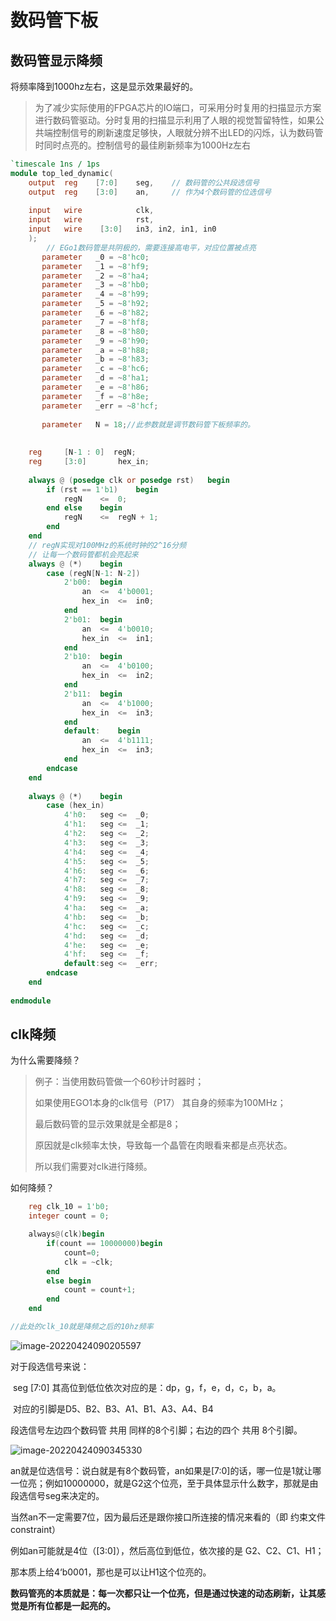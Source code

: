 # 数码管下板



## 数码管显示降频

将频率降到1000hz左右，这是显示效果最好的。

> 为了减少实际使用的FPGA芯片的IO端口，可采用分时复用的扫描显示方案进行数码管驱动。分时复用的扫描显示利用了人眼的视觉暂留特性，如果公共端控制信号的刷新速度足够快，人眼就分辨不出LED的闪烁，认为数码管时同时点亮的。控制信号的最佳刷新频率为1000Hz左右

```verilog
`timescale 1ns / 1ps
module top_led_dynamic(
    output  reg    [7:0]    seg,	// 数码管的公共段选信号
    output  reg    [3:0]    an,		// 作为4个数码管的位选信号
    
    input   wire            clk,
    input   wire            rst,
    input   wire    [3:0]   in3, in2, in1, in0
    );
    	// EGo1数码管是共阴极的，需要连接高电平，对应位置被点亮
	   parameter   _0 = ~8'hc0;
	   parameter   _1 = ~8'hf9;
	   parameter   _2 = ~8'ha4;
	   parameter   _3 = ~8'hb0;
	   parameter   _4 = ~8'h99;
	   parameter   _5 = ~8'h92;
	   parameter   _6 = ~8'h82;
	   parameter   _7 = ~8'hf8;
	   parameter   _8 = ~8'h80;
	   parameter   _9 = ~8'h90;
	   parameter   _a = ~8'h88;
	   parameter   _b = ~8'h83;
	   parameter   _c = ~8'hc6;
	   parameter   _d = ~8'ha1;
	   parameter   _e = ~8'h86;
	   parameter   _f = ~8'h8e;
	   parameter   _err = ~8'hcf;
	   
	   parameter   N = 18;//此参数就是调节数码管下板频率的。
    
       
    reg     [N-1 : 0]  regN; 
    reg     [3:0]       hex_in;
    
    always @ (posedge clk or posedge rst)   begin
        if (rst == 1'b1)    begin
            regN    <=  0;
        end else    begin
            regN    <=  regN + 1;
        end
    end
    // regN实现对100MHz的系统时钟的2^16分频
    // 让每一个数码管都机会亮起来
    always @ (*)    begin
        case (regN[N-1: N-2])
            2'b00:  begin
                an  <=  4'b0001;
                hex_in  <=  in0;
            end
            2'b01:  begin
                an  <=  4'b0010;
                hex_in  <=  in1;
            end
            2'b10:  begin
                an  <=  4'b0100;
                hex_in  <=  in2;
            end
            2'b11:  begin
                an  <=  4'b1000;
                hex_in  <=  in3;
            end
            default:    begin
                an  <=  4'b1111;
                hex_in  <=  in3;
            end
        endcase
    end
    
    always @ (*)    begin
        case (hex_in)
            4'h0:   seg <=  _0;
            4'h1:   seg <=  _1;
            4'h2:   seg <=  _2;
            4'h3:   seg <=  _3;
            4'h4:   seg <=  _4;
            4'h5:   seg <=  _5;
            4'h6:   seg <=  _6;
            4'h7:   seg <=  _7;
            4'h8:   seg <=  _8;
            4'h9:   seg <=  _9;
            4'ha:   seg <=  _a;
            4'hb:   seg <=  _b;
            4'hc:   seg <=  _c;
            4'hd:   seg <=  _d;
            4'he:   seg <=  _e;
            4'hf:   seg <=  _f;
            default:seg <=  _err;
        endcase
    end
            
endmodule

```





## clk降频

为什么需要降频？

> 例子：当使用数码管做一个60秒计时器时；
>
> 如果使用EGO1本身的clk信号（P17） 其自身的频率为100MHz；
>
> 最后数码管的显示效果就是全都是8；
>
> 原因就是clk频率太快，导致每一个晶管在肉眼看来都是点亮状态。
>
> 所以我们需要对clk进行降频。



如何降频？

```verilog
    reg clk_10 = 1'b0;
    integer count = 0;

    always@(clk)begin
        if(count == 10000000)begin
            count=0;
            clk = ~clk;
        end
        else begin
            count = count+1;
        end
    end

//此处的clk_10就是降频之后的10hz频率
```





![image-20220424090205597](https://s2.loli.net/2022/06/11/Gy4BCj6RYF9iN7U.png)

对于段选信号来说：

​			seg [7:0] 其高位到低位依次对应的是：dp，g，f，e，d，c，b，a。

​			对应的引脚是D5、B2、B3、A1、B1、A3、A4、B4

段选信号左边四个数码管 共用 同样的8个引脚；右边的四个 共用 8个引脚。

![image-20220424090345330](https://s2.loli.net/2022/06/11/FcxEe53d4yuYlQL.png)



an就是位选信号：说白就是有8个数码管，an如果是[7:0]的话，哪一位是1就让哪一位亮；例如10000000，就是G2这个位亮，至于具体显示什么数字，那就是由段选信号seg来决定的。



当然an不一定需要7位，因为最后还是跟你接口所连接的情况来看的（即 约束文件constraint）

例如an可能就是4位（[3:0]），然后高位到低位，依次接的是 G2、C2、C1、H1；

那本质上给4‘b0001，那也是可以让H1这个位亮的。



**数码管亮的本质就是：每一次都只让一个位亮，但是通过快速的动态刷新，让其感觉是所有位都是一起亮的。**